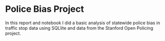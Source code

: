 # Police Bias Project

In this report and notebook I did a basic analysis of statewide police bias in traffic stop data using SQLlite and data from the Stanford Open Policing project. 
